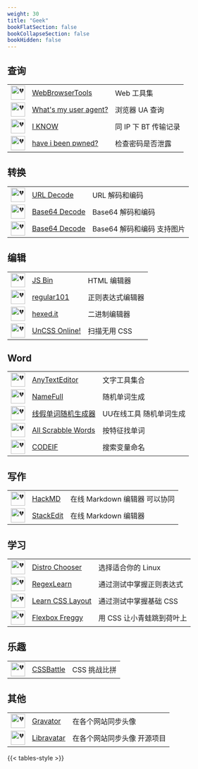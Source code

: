 ```yaml
---
weight: 30
title: "Geek"
bookFlatSection: false
bookCollapseSection: false
bookHidden: false
---
```





## 查询

|  |  |  |
| :----: | ---- | ---- |
| <img loading="lazy" width="32px" alt="💔" src="https://webbrowsertools.com/includes/img/32.png"> | [WebBrowserTools](https://webbrowsertools.com/) | Web 工具集 |
| <img loading="lazy" width="32px" alt="💔" src="https://www.whatsmyua.info/favicon.ico"> | [What's my user agent?](https://www.whatsmyua.info/) | 浏览器 UA 查询 |
| <img loading="lazy" width="32px" alt="💔" src="https://iknowwhatyoudownload.com/assets/img/utorrent2.png"> | [I KNOW](https://iknowwhatyoudownload.com/) | 同 IP 下 BT 传输记录 |
| <img loading="lazy" width="32px" alt="💔" src="https://haveibeenpwned.com/favicon.ico"> | [have i been pwned?](https://haveibeenpwned.com/) | 检查密码是否泄露 |

## 转换

|  |  |  |
| :----: | ---- | ---- |
| <img loading="lazy" width="32px" alt="💔" src="https://cdn.urldecoder.org/assets/images/url-32.png"> | [URL Decode](https://www.urldecoder.org/) | URL 解码和编码 |
| <img loading="lazy" width="32px" alt="💔" src="https://cdn.base64decode.org/assets/images/b64-32.png"> | [Base64 Decode](https://www.base64decode.org/) | Base64 解码和编码 |
| <img loading="lazy" width="32px" alt="💔" src="https://www.base64decode.net/favicon.ico"> | [Base64 Decode](https://www.base64decode.net/) | Base64 解码和编码 支持图片 |

## 编辑

|  |  |  |
| :----: | ---- | ---- |
| <img loading="lazy" width="32px" alt="💔" src="https://jsbin.com/favicon.ico"> | [JS Bin](https://jsbin.com/) | HTML 编辑器 |
| <img loading="lazy" width="32px" alt="💔" src="https://regex101.com/static/assets/icon-32.png"> | [regular101](https://regex101.com/) | 正则表达式编辑器 |
| <img loading="lazy" width="32px" alt="💔" src="https://hexed.it/img/apple-touch-icon.png"> | [hexed.it](https://hexed.it/) | 二进制编辑器 |
| <img loading="lazy" width="32px" alt="💔" src="https://uncss-online.com/static/img/favicon.ico"> | [UnCSS Online!](https://uncss-online.com/) | 扫描无用 CSS |

## Word

|  |  |  |
| :----: | ---- | ---- |
| <img loading="lazy" width="32px" alt="💔" src="https://www.anytexteditor.com/favicon-32x32.png"> | [AnyTextEditor](https://anytexteditor.com/) | 文字工具集合 |
| <img loading="lazy" width="32px" alt="💔" src="https://pages.github.com/favicon.ico"> | [NameFull](https://namefull.github.io/) | 随机单词生成 |
| <img loading="lazy" width="32px" alt="💔" src="https://uutool.cn/favicon.ico"> | [线假单词随机生成器](https://uutool.cn/fack-word/) | UU在线工具 随机单词生成 |
| <img loading="lazy" width="32px" alt="💔" src="https://www.allscrabblewords.com/img/favicon.ico"> | [All Scrabble Words](http://www.allscrabblewords.com/) | 按特征找单词 |
| <img loading="lazy" width="32px" alt="💔" src="https://pages.github.com/favicon.ico"> | [CODEIF](https://unbug.github.io/codelf/) | 搜索变量命名 |

## 写作

|  |  |  |
| :----: | ---- | ---- |
| <img loading="lazy" width="32px" alt="💔" src="https://hackmd.io/favicon.png"> | [HackMD](https://hackmd.io/) | 在线 Markdown 编辑器 可以协同 |
| <img loading="lazy" width="32px" alt="💔" src="https://stackedit.io/static/landing/favicon.ico"> | [StackEdit](https://stackedit.io/app) | 在线 Markdown 编辑器 |

## 学习

|  |  |  |
| :----: | ---- | ---- |
| <img loading="lazy" width="32px" alt="💔" src="https://distrochooser.de/icon.svg"> | [Distro Chooser](https://distrochooser.de/) | 选择适合你的 Linux |
| <img loading="lazy" width="32px" alt="💔" src="https://regexlearn.com/favicon.svg"> | [RegexLearn](https://regexlearn.com/) | 通过测试中掌握正则表达式 |
| <img loading="lazy" width="32px" alt="💔" src="https://learnlayout.com/images/logo.png"> | [Learn CSS Layout](https://learnlayout.com/) | 通过测试中掌握基础 CSS |
| <img loading="lazy" width="32px" alt="💔" src="http://flexboxfroggy.com/favicon.ico"> | [Flexbox Freggy](http://flexboxfroggy.com/) | 用 CSS 让小青蛙跳到荷叶上 |

## 乐趣

|  |  |  |
| :----: | ---- | ---- |
| <img loading="lazy" width="32px" alt="💔" src="https://cssbattle.dev/images/logo-square.png"> | [CSSBattle](https://cssbattle.dev/) | CSS 挑战比拼 |

## 其他

|  |  |  |
| :----: | ---- | ---- |
| <img loading="lazy" width="32px" alt="💔" src="https://en.gravatar.com/favicon.ico"> | [Gravator](https://www.gravatar.com/) | 在各个网站同步头像 |
| <img loading="lazy" width="32px" alt="💔" src="https://www.libravatar.org/static/img/nobody/32.png"> | [Libravatar](https://www.libravatar.org/) | 在各个网站同步头像 开源项目 |

{{< tables-style >}}